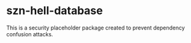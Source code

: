 # szn-hell-database

This is a security placeholder package created to prevent dependency confusion attacks.